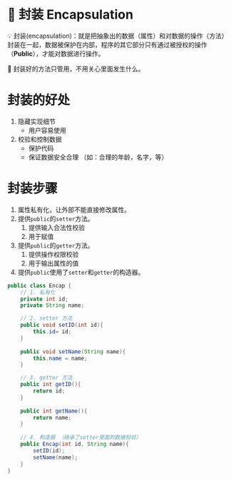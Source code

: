 # 📌 封装 Encapsulation


💡 封装(encapsulation)：就是把抽象出的数据（属性）和对数据的操作（方法）封装在一起，数据被保护在内部，程序的其它部分只有通过被授权的操作 （**Public**），才能对数据进行操作。





📌 封装好的方法只管用，不用关心里面发生什么。




# 封装的好处

1. 隐藏实现细节
    - 用户容易使用
2. 校验和控制数据
    - 保护代码
    - 保证数据安全合理 （如：合理的年龄，名字，等）

# 封装步骤

1. 属性私有化，让外部不能直接修改属性。
2. 提供`public`的`setter`方法。
    1. 提供输入合法性校验
    2. 用于赋值
3. 提供`public`的`getter`方法。
    1. 提供操作权限校验
    2. 用于输出属性的值
4. 提供`public`使用了`setter`和`getter`的构造器。

```java
public class Encap {
	// 1. 私有化
	private int id;
	private String name;

	// 2. setter 方法
	public void setID(int id){
		this.id= id;
	}
	
	public void setName(String name){
		this.name = name;
	}

	// 3. getter 方法
	public int getID(){
		return id;
	}
	
	public int getName(){
		return name;
	}
	
	// 4. 构造器 （继承了setter里面的数据校验）
	public Encap(int id, String name){
		setID(id);
		setName(name);
	}
}

```